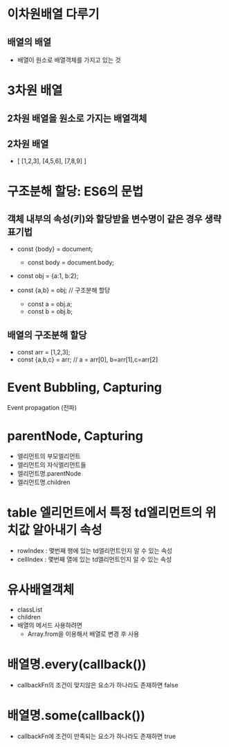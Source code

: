 # 이차원배열 다루기
## 배열의 배열
- 배열이 원소로 배열객체를 가지고 있는 것

# 3차원 배열
## 2차원 배열을 원소로 가지는 배열객체

## 2차원 배열
- [
    [1,2,3],
    [4,5,6],
    [7,8,9]
  ]

# 구조분해 할당: ES6의 문법
## 객체 내부의 속성(키)와 할당받을 변수명이 같은 경우 생략 표기법
- const {body} = document;
  - const body = document.body;

- const obj = {a:1, b:2};
- const {a,b} = obj; // 구조분해 할당
  - const a = obj.a;
  - const b = obj.b;

## 배열의 구조분해 할당
- const arr = [1,2,3];
- const {a,b,c} = arr; // a = arr[0], b=arr[1],c=arr[2]

# Event Bubbling, Capturing
  Event propagation (전파)

# parentNode, Capturing
- 엘리먼트의 부모엘리먼트
- 엘리먼트의 자식엘리먼트들
- 엘리먼트명.parentNode
- 엘리먼트명.children

# table 엘리먼트에서 특정 td엘리먼트의 위치값 알아내기 속성
- rowIndex : 몇번째 행에 있는 td엘리먼트인지 알 수 있는 속성
- cellIndex : 몇번째 열에 있는 td엘리먼트인지 알 수 있는 속성

# 유사배열객체
- classList
- children
- 배열의 메서드 사용하려면
  - Array.from을 이용해서 배열로 변경 후 사용

# 배열명.every(callback())
- callbackFn의 조건이 맞지않은 요소가 하나라도 존재하면 false
# 배열명.some(callback())
- callbackFn에 조건이 만족되는 요소가 하나라도 존재하면 true